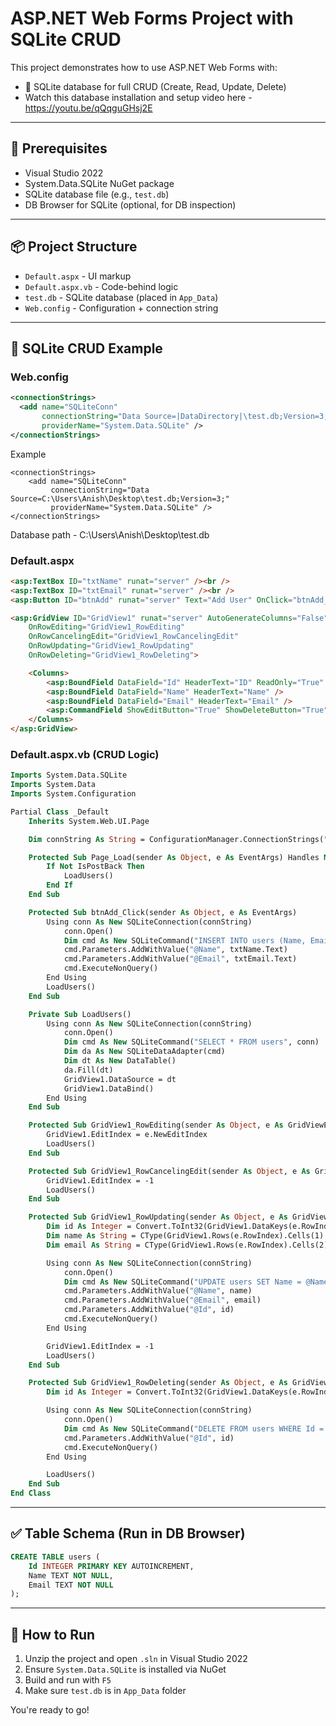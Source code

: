# ASP.NET Web Forms Project with SQLite CRUD

This project demonstrates how to use ASP.NET Web Forms with:

- 💾 SQLite database for full CRUD (Create, Read, Update, Delete)
- Watch this database installation and setup video here - https://youtu.be/qQqguGHsj2E
---

## 📁 Prerequisites

- Visual Studio 2022
- System.Data.SQLite NuGet package
- SQLite database file (e.g., `test.db`)
- DB Browser for SQLite (optional, for DB inspection)

---

## 📦 Project Structure

- `Default.aspx` - UI markup
- `Default.aspx.vb` - Code-behind logic
- `test.db` - SQLite database (placed in `App_Data`)
- `Web.config` - Configuration + connection string

---


## 💾 SQLite CRUD Example

### Web.config
```xml
<connectionStrings>
  <add name="SQLiteConn"
       connectionString="Data Source=|DataDirectory|\test.db;Version=3;"
       providerName="System.Data.SQLite" />
</connectionStrings>
```

Example
```
<connectionStrings>
	<add name="SQLiteConn"
		 connectionString="Data Source=C:\Users\Anish\Desktop\test.db;Version=3;"
		 providerName="System.Data.SQLite" />
</connectionStrings>
```
Database path - C:\Users\Anish\Desktop\test.db

### Default.aspx
```aspx
<asp:TextBox ID="txtName" runat="server" /><br />
<asp:TextBox ID="txtEmail" runat="server" /><br />
<asp:Button ID="btnAdd" runat="server" Text="Add User" OnClick="btnAdd_Click" /><br /><br />

<asp:GridView ID="GridView1" runat="server" AutoGenerateColumns="False" DataKeyNames="Id"
    OnRowEditing="GridView1_RowEditing"
    OnRowCancelingEdit="GridView1_RowCancelingEdit"
    OnRowUpdating="GridView1_RowUpdating"
    OnRowDeleting="GridView1_RowDeleting">

    <Columns>
        <asp:BoundField DataField="Id" HeaderText="ID" ReadOnly="True" />
        <asp:BoundField DataField="Name" HeaderText="Name" />
        <asp:BoundField DataField="Email" HeaderText="Email" />
        <asp:CommandField ShowEditButton="True" ShowDeleteButton="True" />
    </Columns>
</asp:GridView>
```

### Default.aspx.vb (CRUD Logic)
```vb
Imports System.Data.SQLite
Imports System.Data
Imports System.Configuration

Partial Class _Default
    Inherits System.Web.UI.Page

    Dim connString As String = ConfigurationManager.ConnectionStrings("SQLiteConn").ConnectionString

    Protected Sub Page_Load(sender As Object, e As EventArgs) Handles Me.Load
        If Not IsPostBack Then
            LoadUsers()
        End If
    End Sub

    Protected Sub btnAdd_Click(sender As Object, e As EventArgs)
        Using conn As New SQLiteConnection(connString)
            conn.Open()
            Dim cmd As New SQLiteCommand("INSERT INTO users (Name, Email) VALUES (@Name, @Email)", conn)
            cmd.Parameters.AddWithValue("@Name", txtName.Text)
            cmd.Parameters.AddWithValue("@Email", txtEmail.Text)
            cmd.ExecuteNonQuery()
        End Using
        LoadUsers()
    End Sub

    Private Sub LoadUsers()
        Using conn As New SQLiteConnection(connString)
            conn.Open()
            Dim cmd As New SQLiteCommand("SELECT * FROM users", conn)
            Dim da As New SQLiteDataAdapter(cmd)
            Dim dt As New DataTable()
            da.Fill(dt)
            GridView1.DataSource = dt
            GridView1.DataBind()
        End Using
    End Sub

    Protected Sub GridView1_RowEditing(sender As Object, e As GridViewEditEventArgs)
        GridView1.EditIndex = e.NewEditIndex
        LoadUsers()
    End Sub

    Protected Sub GridView1_RowCancelingEdit(sender As Object, e As GridViewCancelEditEventArgs)
        GridView1.EditIndex = -1
        LoadUsers()
    End Sub

    Protected Sub GridView1_RowUpdating(sender As Object, e As GridViewUpdateEventArgs)
        Dim id As Integer = Convert.ToInt32(GridView1.DataKeys(e.RowIndex).Value)
        Dim name As String = CType(GridView1.Rows(e.RowIndex).Cells(1).Controls(0), TextBox).Text
        Dim email As String = CType(GridView1.Rows(e.RowIndex).Cells(2).Controls(0), TextBox).Text

        Using conn As New SQLiteConnection(connString)
            conn.Open()
            Dim cmd As New SQLiteCommand("UPDATE users SET Name = @Name, Email = @Email WHERE Id = @Id", conn)
            cmd.Parameters.AddWithValue("@Name", name)
            cmd.Parameters.AddWithValue("@Email", email)
            cmd.Parameters.AddWithValue("@Id", id)
            cmd.ExecuteNonQuery()
        End Using

        GridView1.EditIndex = -1
        LoadUsers()
    End Sub

    Protected Sub GridView1_RowDeleting(sender As Object, e As GridViewDeleteEventArgs)
        Dim id As Integer = Convert.ToInt32(GridView1.DataKeys(e.RowIndex).Value)

        Using conn As New SQLiteConnection(connString)
            conn.Open()
            Dim cmd As New SQLiteCommand("DELETE FROM users WHERE Id = @Id", conn)
            cmd.Parameters.AddWithValue("@Id", id)
            cmd.ExecuteNonQuery()
        End Using

        LoadUsers()
    End Sub
End Class
```

---

## ✅ Table Schema (Run in DB Browser)
```sql
CREATE TABLE users (
    Id INTEGER PRIMARY KEY AUTOINCREMENT,
    Name TEXT NOT NULL,
    Email TEXT NOT NULL
);
```

---

## 🙌 How to Run

1. Unzip the project and open `.sln` in Visual Studio 2022
2. Ensure `System.Data.SQLite` is installed via NuGet
3. Build and run with `F5`
4. Make sure `test.db` is in `App_Data` folder

You're ready to go!

